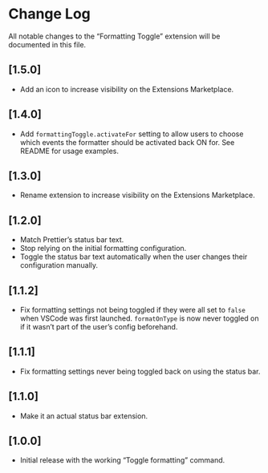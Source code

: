 # Change Log

All notable changes to the “Formatting Toggle” extension will be documented in this file.

## [1.5.0]

- Add an icon to increase visibility on the Extensions Marketplace.

## [1.4.0]

- Add `formattingToggle.activateFor` setting to allow users to choose which events the formatter should be activated back ON for. See README for usage examples.

## [1.3.0]

- Rename extension to increase visibility on the Extensions Marketplace.

## [1.2.0]

- Match Prettier’s status bar text.
- Stop relying on the initial formatting configuration.
- Toggle the status bar text automatically when the user changes their configuration manually.

## [1.1.2]

- Fix formatting settings not being toggled if they were all set to `false` when VSCode was first launched. `formatOnType` is now never toggled on if it wasn’t part of the user’s config beforehand.

## [1.1.1]

- Fix formatting settings never being toggled back on using the status bar.

## [1.1.0]

- Make it an actual status bar extension.

## [1.0.0]

- Initial release with the working “Toggle formatting” command.
